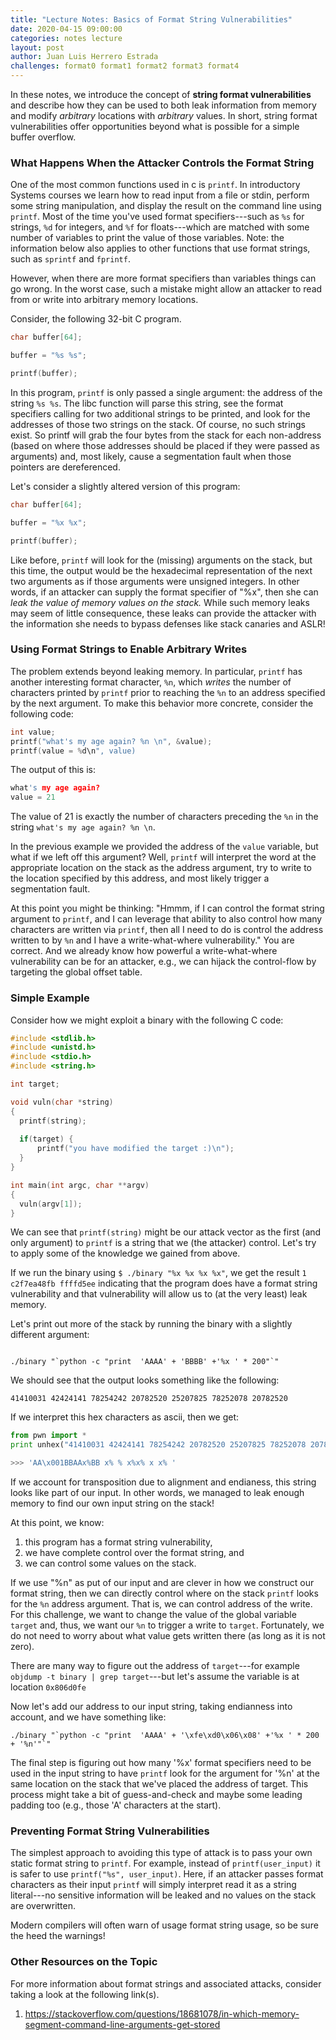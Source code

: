 ```yaml
---
title: "Lecture Notes: Basics of Format String Vulnerabilities"
date: 2020-04-15 09:00:00
categories: notes lecture 
layout: post
author: Juan Luis Herrero Estrada
challenges: format0 format1 format2 format3 format4
---
```


In these notes, we introduce the concept of **string format vulnerabilities**
and describe how they can be used to both leak information from memory and
modify *arbitrary* locations with *arbitrary* values. In short, string format
vulnerabilities offer opportunities beyond what is possible for a simple buffer
overflow.

### What Happens When the Attacker Controls the Format String

One of the most common functions used in c is `printf`. In introductory Systems
courses we learn how to read input from a file or stdin, perform some string
manipulation, and display the result on the command line using `printf`. Most
of the time you've used format specifiers---such as `%s` for strings, `%d` for
integers, and `%f` for floats---which are matched with some number of variables
to print the value of those variables. Note: the information below also applies
to other functions that use format strings, such as `sprintf` and `fprintf`.

However, when there are more format specifiers than variables things can go
wrong. In the worst case,  such a mistake might allow an attacker to read from
or write into arbitrary memory locations. 

Consider, the following 32-bit C program.

```c
char buffer[64];

buffer = "%s %s";

printf(buffer);
```

In this program, `printf` is only passed a single argument: the address of the
string `%s %s`. The libc function will parse this string, see the format
specifiers calling for two additional strings to be printed, and look for the
addresses of those two strings on the stack. Of course, no such strings exist.
So printf will grab the four bytes from the stack for each non-address (based
on where those addresses should be placed if they were passed as arguments)
and, most likely, cause a segmentation fault when those pointers are
dereferenced. 

Let's consider a slightly altered version of this program:

```c
char buffer[64];

buffer = "%x %x";

printf(buffer);
```

Like before, `printf` will look for the (missing) arguments on the stack, but
this time, the output would be the hexadecimal representation of the next two
arguments as if those arguments were unsigned integers. In other words, if an
attacker can supply the format specifier of "%x", then she can *leak the value
of memory values on the stack.* While such memory leaks may seem of little
consequence, these leaks can provide the attacker with the information she
needs to bypass defenses like stack canaries and ASLR! 

### Using Format Strings to Enable Arbitrary Writes 

The problem extends beyond leaking memory. In particular, `printf` has another
interesting format character, `%n`, which *writes* the number of characters
printed by `printf` prior to reaching the `%n` to an address specified by the
next argument.  To make this behavior more concrete, consider the following
code:

```c
int value;
printf("what's my age again? %n \n", &value);
printf(value = %d\n", value)
```

The output of this is: 

```c
what's my age again?  
value = 21
```

The value of 21 is exactly the number of characters preceding the `%n` in the 
string `what's my age again? %n \n`.

In the previous example we provided the address of the `value` variable, but
what if we left off this argument? Well, `printf` will interpret the word at
the appropriate location on the stack as the address argument,  try to write to
the location specified by this address,  and most likely trigger a segmentation
fault. 


At this point you might be thinking: "Hmmm, if I can control the format string
argument to `printf`, and I can leverage that ability to also control  how many
characters are written via `printf`, then all I need to do is control the
address written to by `%n` and I have a write-what-where vulnerability." You
are correct. And we already know how powerful a write-what-where vulnerability
can be for an attacker, e.g., we can hijack the control-flow by targeting the
global offset table.

### Simple Example

Consider how we might exploit a binary with the following C code:

```c
#include <stdlib.h>
#include <unistd.h>
#include <stdio.h>
#include <string.h>

int target;

void vuln(char *string)
{
  printf(string);
  
  if(target) {
      printf("you have modified the target :)\n");
  }
}

int main(int argc, char **argv)
{
  vuln(argv[1]);
}
```

We can see that `printf(string)` might be our attack vector as the first (and
only argument) to `printf` is a string that we (the attacker) control.    Let's
try to apply some of the knowledge we gained from above. 

If we run the binary using `$ ./binary "%x %x %x %x"`, we get the result `1
c2f7ea48fb ffffd5ee` indicating that the program does have a format string
vulnerability and that vulnerability will allow us to (at the very least) leak
memory. 

Let's print out more of the stack by running the binary with a slightly
different argument: 

```

./binary "`python -c "print  'AAAA' + 'BBBB' +'%x ' * 200"`"

```

We should see that the output looks something like the following:

`41410031 42424141 78254242 20782520 25207825 78252078 20782520`

If we interpret this hex characters as ascii, then we get:

```python
from pwn import *
print unhex("41410031 42424141 78254242 20782520 25207825 78252078 20782520".replace(' ', ''))

>>> 'AA\x001BBAAx%BB x% % x%x% x x% '

```

If we account for transposition due to alignment and endianess, this string
looks like part of our input.  In other words, we managed to leak enough memory
to find our own input string on the stack!

At this point, we know:
 1) this program has a format string vulnerability,
 2) we have complete control over the format string, and 
 3) we can control some values on the stack.

If we use "%n" as put of our input and  are clever in how we construct our
format string, then we can directly control where on the stack `printf` looks
for the `%n` address argument. That is, we can control address of the write.
For this challenge, we want to change the value of the global variable `target`
and, thus, we want our `%n` to trigger a write to `target`. Fortunately, we do
not need to worry about what value gets written there (as long as it is not
zero).  

There are many way to figure out the address of `target`---for example
`objdump -t binary | grep target`---but let's assume the variable is at 
location `0x806d0fe`

Now let's add our address to our input string, taking endianness into account,
and we have something like: 

```
./binary "`python -c "print  'AAAA' + '\xfe\xd0\x06\x08' +'%x ' * 200 + '%n'"`"
```

The final step is figuring out how many '%x' format specifiers need to be used
in the input string to have `printf` look for the argument for '%n' at the same
location on the stack that we've placed the address of target. This process
might take a bit of guess-and-check and maybe some leading padding too (e.g.,
those 'A' characters at the start). 
   

### Preventing Format String Vulnerabilities 

The simplest approach to avoiding this type of attack is to pass your own
static format string to `printf`. For example, instead of `printf(user_input)`
it is safer to use `printf("%s", user_input)`. Here, if an attacker passes 
format characters as their input `printf` will simply interpret read
it as a string literal---no sensitive information will be leaked and no
values on the stack are overwritten. 

Modern compilers will often warn of usage format string usage, so be sure the
heed the warnings! 


### Other Resources on the Topic 

For more information about format strings and associated attacks, consider taking a look at the following link(s).

1. https://stackoverflow.com/questions/18681078/in-which-memory-segment-command-line-arguments-get-stored
